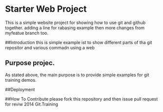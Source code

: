 # Starter Web Project
This is a simple website project for showing how to use git and github together.
adding a line for rabasing example then more changes from myfeatue branch too.

##Introduction
this is simple example ist to show different parts of tha git repositor and various commadn using a web

## Purpose projec.
As stated above, the main purpose is to provide simple examples for git training demos.

##Deployment

##How To Contribute
please fork this repository and then issue pull request for reviw
2014 Git.Training